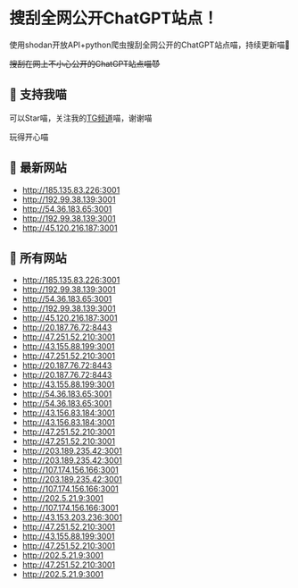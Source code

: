 # 搜刮全网公开ChatGPT站点！

使用shodan开放API+python爬虫搜刮全网公开的ChatGPT站点喵，持续更新喵🥳

~~搜刮在网上不小心公开的ChatGPT站点喵😈~~

## 🚀 支持我喵

可以Star喵，关注我的[TG频道](https://t.me/puddin_share)喵，谢谢喵

玩得开心喵

## 📖 最新网站

- http://185.135.83.226:3001
- http://192.99.38.139:3001
- http://54.36.183.65:3001
- http://192.99.38.139:3001
- http://45.120.216.187:3001


## 📖 所有网站

- http://185.135.83.226:3001
- http://192.99.38.139:3001
- http://54.36.183.65:3001
- http://192.99.38.139:3001
- http://45.120.216.187:3001
- http://20.187.76.72:8443
- http://47.251.52.210:3001
- http://43.155.88.199:3001
- http://47.251.52.210:3001
- http://20.187.76.72:8443
- http://20.187.76.72:8443
- http://43.155.88.199:3001
- http://54.36.183.65:3001
- http://54.36.183.65:3001
- http://43.156.83.184:3001
- http://43.156.83.184:3001
- http://47.251.52.210:3001
- http://47.251.52.210:3001
- http://203.189.235.42:3001
- http://203.189.235.42:3001
- http://107.174.156.166:3001
- http://203.189.235.42:3001
- http://107.174.156.166:3001
- http://202.5.21.9:3001
- http://107.174.156.166:3001
- http://43.153.203.236:3001
- http://47.251.52.210:3001
- http://43.155.88.199:3001
- http://47.251.52.210:3001
- http://202.5.21.9:3001
- http://47.251.52.210:3001
- http://202.5.21.9:3001



